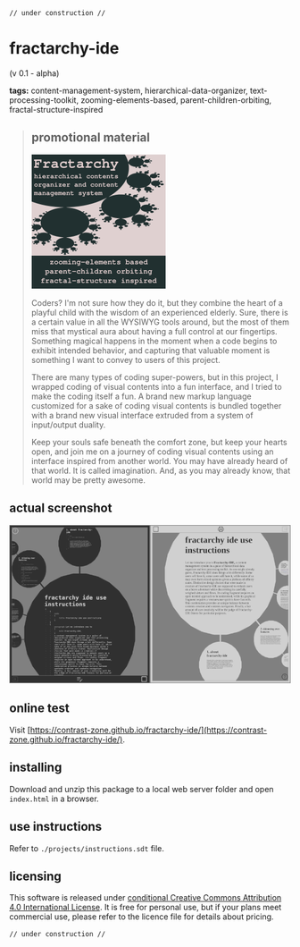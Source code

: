     // under construction //

# fractarchy-ide

(v 0.1 - alpha)

**tags:** content-management-system, hierarchical-data-organizer, text-processing-toolkit, zooming-elements-based, parent-children-orbiting, fractal-structure-inspired

> ## promotional material
> 
> ![](media/ad.png)
> 
> Coders? I'm not sure how they do it, but they combine the heart of a playful child with the wisdom of an experienced elderly. Sure, there is a certain value in all the WYSIWYG tools around, but the most of them miss that mystical aura about having a full control at our fingertips. Something magical happens in the moment when a code begins to exhibit intended behavior, and capturing that valuable moment is something I want to convey to users of this project.
> 
> There are many types of coding super-powers, but in this project, I wrapped coding of visual contents into a fun interface, and I tried to make the coding itself a fun. A brand new markup language customized for a sake of coding visual contents is bundled together with a brand new visual interface extruded from a system of input/output duality.
> 
> Keep your souls safe beneath the comfort zone, but keep your hearts open, and join me on a journey of coding visual contents using an interface inspired from another world. You may have already heard of that world. It is called imagination. And, as you may already know, that world may be pretty awesome.

## actual screenshot
        
![](media/ssh.png)

## online test

Visit [https://contrast-zone.github.io/fractarchy-ide/](https://contrast-zone.github.io/fractarchy-ide/).

## installing

Download and unzip this package to a local web server folder and open `index.html` in a browser.

## use instructions

Refer to `./projects/instructions.sdt` file.

## licensing

This software is released under [conditional Creative Commons Attribution 4.0 International License](LICENSE). It is free for personal use, but if your plans meet commercial use, please refer to the licence file for details about pricing.

    // under construction //

